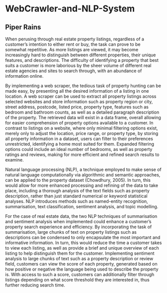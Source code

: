 # WebCrawler-and-NLP-System
## Piper Rains

When perusing through real estate property listings, regardless of a customer’s intention to either rent or buy, the task can prove to be somewhat repetitive. As more listings are viewed, it may become increasingly hard to distinguish between different properties, their unique features, and descriptions.  The difficulty of identifying a property that best suits a customer is more laborious by the sheer volume of different real estate agencies and sites to search through, with an abundance of information online.

By implementing a web scraper, the tedious task of property hunting can be made easy, by presenting all the desired information of a listing in one location. A web scraper can be used to extract all property listings across selected websites and store information such as property region or city, street address, postcode, listed price, property type, features such as bedroom and bathroom counts, as well as a detailed paragraph description of the property. The retrieved data will exist in a data frame, overall allowing for easier comprehension of property options available to a customer. In contrast to listings on a website, where only minimal filtering options exist, merely only to adjust the location, price range, or property type, by storing all property information in a dataset, users can filter to their preferences unrestricted, identifying a home most suited for them. Expanded filtering options could include an ideal number of bedrooms, as well as property ratings and reviews, making for more efficient and refined search results to examine.

Natural language processing (NLP), a technique employed to make sense of natural language computationally via algorithmic and semantic approaches, can be applied to the property dataset (Chowdhury, 2005). In turn, this would allow for more enhanced processing and refining of the data to take place, including a thorough analysis of the text fields such as property description, rather than just standard numerical or keyword statistical analyses. NLP introduces methods such as named-entity recognition, summarisation, text classification, sentiment analysis, and topic modelling.

For the case of real estate data, the two NLP techniques of summarisation and sentiment analysis when implemented could enhance a customer’s property search experience and efficiency. By incorporating the task of summarisation, large chunks of text on property listings such as descriptions can be condensed to only encapsulate the most important and informative information. In turn, this would reduce the time a customer takes to view each listing, as well as provide a brief and unique overview of each listing to help distinguish them for the customer. Implementing sentiment analysis to large chunks of text such as a property description or review field, customers can view the score of each property, generated based on how positive or negative the language being used to describe the property is. With access to such a score, customers can additionally filter through listings depending on what score threshold they are interested in, thus further reducing search time.
